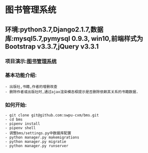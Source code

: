 # 图书管理系统
## 环境:python3.7,Django2.1.7,数据库:mysql5.7,pymysql 0.9.3, win10,前端样式为Bootstrap v3.3.7,jQuery v3.3.1
### 项目演示:[图书管理系统](http://bms.cxmgxj.cn "图书管理系统")
### 基本功能介绍:
    - 出版社,书籍,作者的增删改查 
	- 删除作者或出版社时,通过ajax渲染模态框提示是否删除依赖其关系的书籍数据.
### 如何开始:
    - git clone git@github.com:swpu-cxm/bms.git
    - cd bms
    - pipenv install
    - pipenv shell
    - 调整bms/settings.py中数据库配置
    - python manager.py makemigrations
    - python manager.py migratie
    - python manager.py runserver
